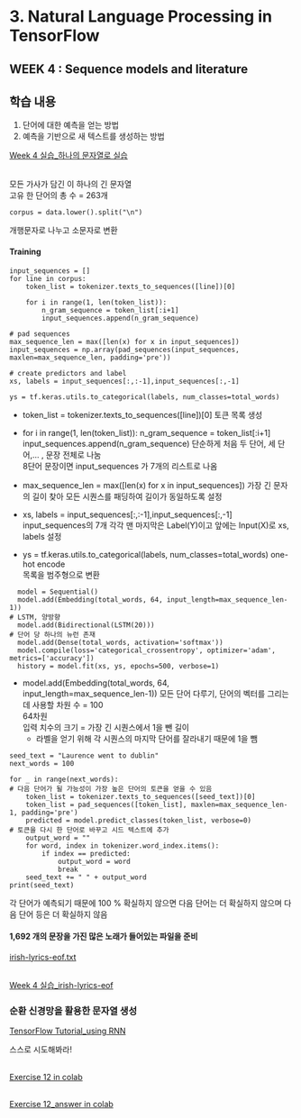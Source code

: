# 3. Natural Language Processing in TensorFlow

## WEEK 4 : Sequence models and literature

## 학습 내용
1. 단어에 대한 예측을 얻는 방법
2. 예측을 기반으로 새 텍스트를 생성하는 방법

[Week 4 실습_하나의 문자열로 실습](https://colab.research.google.com/github/lmoroney/dlaicourse/blob/master/TensorFlow%20In%20Practice/Course%203%20-%20NLP/Course%203%20-%20Week%204%20-%20Lesson%201%20-%20Notebook.ipynb)<br>
<br>

모든 가사가 담긴 이 하나의 긴 문자열<br>
고유 한 단어의 총 수 = 263개<br>
```
corpus = data.lower().split("\n")
```
개행문자로 나누고 소문자로 변환<br>

#### Training
```
input_sequences = []
for line in corpus:
	token_list = tokenizer.texts_to_sequences([line])[0]

	for i in range(1, len(token_list)):
		n_gram_sequence = token_list[:i+1]
		input_sequences.append(n_gram_sequence)

# pad sequences 
max_sequence_len = max([len(x) for x in input_sequences])
input_sequences = np.array(pad_sequences(input_sequences, maxlen=max_sequence_len, padding='pre'))

# create predictors and label
xs, labels = input_sequences[:,:-1],input_sequences[:,-1]

ys = tf.keras.utils.to_categorical(labels, num_classes=total_words)
```
- token_list = tokenizer.texts_to_sequences([line])[0]
토큰 목록 생성<br>

- for i in range(1, len(token_list)):
    n_gram_sequence = token_list[:i+1]
    input_sequences.append(n_gram_sequence)
단순하게 처음 두 단어, 세 단어,... , 문장 전체로 나눔<br>
8단어 문장이면 input_sequences 가 7개의 리스트로 나옴<br>

- max_sequence_len = max([len(x) for x in input_sequences])
가장 긴 문자의 길이 찾아 모든 시퀀스를 패딩하여 길이가 동일하도록 설정<br>

- xs, labels = input_sequences[:,:-1],input_sequences[:,-1]
input_sequences의 7개 각각 맨 마지막은 Label(Y)이고 앞에는 Input(X)로 xs, labels 설정<br>

- ys = tf.keras.utils.to_categorical(labels, num_classes=total_words)
one-hot encode<br>
목록을 범주형으로 변환<br>

```
  model = Sequential()
  model.add(Embedding(total_words, 64, input_length=max_sequence_len-1))
# LSTM, 양방향
  model.add(Bidirectional(LSTM(20)))
# 단어 당 하나의 뉴런 존재
  model.add(Dense(total_words, activation='softmax'))
  model.compile(loss='categorical_crossentropy', optimizer='adam', metrics=['accuracy'])
  history = model.fit(xs, ys, epochs=500, verbose=1)
```
- model.add(Embedding(total_words, 64, input_length=max_sequence_len-1))
모든 단어 다루기, 단어의 벡터를 그리는 데 사용할 차원 수 = 100<br>
64차원<br>
입력 치수의 크기 =  가장 긴 시퀀스에서 1을 뺀 길이<br>
  - 라벨을 얻기 위해 각 시퀀스의 마지막 단어를 잘라내기 때문에 1을 뺌<br>


```
seed_text = "Laurence went to dublin"
next_words = 100
  
for _ in range(next_words):
# 다음 단어가 될 가능성이 가장 높은 단어의 토큰을 얻을 수 있음
	token_list = tokenizer.texts_to_sequences([seed_text])[0]
	token_list = pad_sequences([token_list], maxlen=max_sequence_len-1, padding='pre')
	predicted = model.predict_classes(token_list, verbose=0)
# 토큰을 다시 한 단어로 바꾸고 시드 텍스트에 추가
	output_word = ""
	for word, index in tokenizer.word_index.items():
		if index == predicted:
			output_word = word
			break
	seed_text += " " + output_word
print(seed_text)
```
각 단어가 예측되기 때문에 100 % 확실하지 않으면 다음 단어는 더 확실하지 않으며 다음 단어 등은 더 확실하지 않음<br>

#### 1,692 개의 문장을 가진 많은 노래가 들어있는 파일을 준비
[irish-lyrics-eof.txt](https://storage.googleapis.com/laurencemoroney-blog.appspot.com/irish-lyrics-eof.txt)<br>
<br>

[Week 4 실습_irish-lyrics-eof](https://colab.research.google.com/github/lmoroney/dlaicourse/blob/master/TensorFlow%20In%20Practice/Course%203%20-%20NLP/Course%203%20-%20Week%204%20-%20Lesson%202%20-%20Notebook.ipynb)<br>


### 순환 신경망을 활용한 문자열 생성
[TensorFlow Tutorial_using RNN](https://www.tensorflow.org/tutorials/text/text_generation)<br>

스스로 시도해봐라!<br>
<br>

[Exercise 12 in colab](https://colab.research.google.com/github/lmoroney/dlaicourse/blob/master/TensorFlow%20In%20Practice/Course%203%20-%20NLP/NLP_Week4_Exercise_Shakespeare_Question.ipynb)<br>
<br>

[Exercise 12_answer in colab](https://colab.research.google.com/github/lmoroney/dlaicourse/blob/master/TensorFlow%20In%20Practice/Course%203%20-%20NLP/NLP_Week4_Exercise_Shakespeare_Answer.ipynb)<br>
<br>
